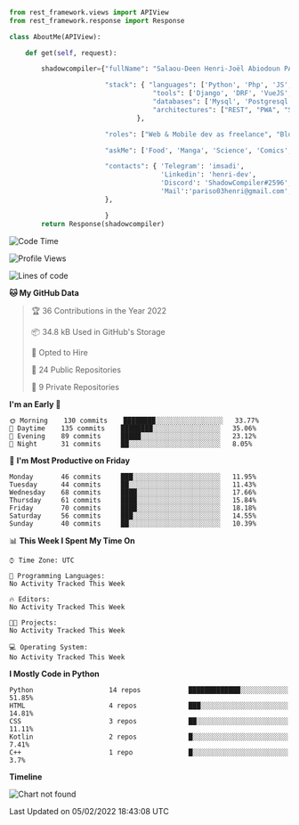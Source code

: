 ###
```python
from rest_framework.views import APIView
from rest_framework.response import Response

class AboutMe(APIView):

    def get(self, request):

        shadowcompiler={"fullName": "Salaou-Deen Henri-Joël Abiodoun PARAISO",

                        "stack": { "languages": ['Python', 'Php', 'JS', 'Kotlin'],
                                    "tools": ['Django', 'DRF', 'VueJS', 'NuxtJS', 'Bulma', 'Beufy'],
                                    "databases": ['Mysql', 'Postgresql', 'Sqlite'],
                                    "architectures": ["REST", "PWA", "SPA"]
                                },

                        "roles": ["Web & Mobile dev as freelance", "Blogger", "Founder at @henrid3v", "Mentor"],

                        "askMe": ['Food', 'Manga', 'Science', 'Comics', 'NaturalHair', 'Photography', 'Tech', 'Programming'],

                        "contacts": { 'Telegram': 'imsadi',
                                      'Linkedin': 'henri-dev',
                                      'Discord': 'ShadowCompiler#2596',
                                      'Mail':'pariso03henri@gmail.com',
                        },

                        }
        return Response(shadowcompiler)

```                    

<!--START_SECTION:waka-->
![Code Time](http://img.shields.io/badge/Code%20Time-2%20mins-blue)

![Profile Views](http://img.shields.io/badge/Profile%20Views-62-blue)

![Lines of code](https://img.shields.io/badge/From%20Hello%20World%20I%27ve%20Written--809%20lines%20of%20code-blue)

**🐱 My GitHub Data** 

> 🏆 36 Contributions in the Year 2022
 > 
> 📦 34.8 kB Used in GitHub's Storage 
 > 
> 💼 Opted to Hire
 > 
> 📜 24 Public Repositories 
 > 
> 🔑 9 Private Repositories  
 > 
**I'm an Early 🐤** 

```text
🌞 Morning    130 commits    ████████░░░░░░░░░░░░░░░░░   33.77% 
🌆 Daytime    135 commits    ████████░░░░░░░░░░░░░░░░░   35.06% 
🌃 Evening    89 commits     █████░░░░░░░░░░░░░░░░░░░░   23.12% 
🌙 Night      31 commits     ██░░░░░░░░░░░░░░░░░░░░░░░   8.05%

```
📅 **I'm Most Productive on Friday** 

```text
Monday       46 commits     ███░░░░░░░░░░░░░░░░░░░░░░   11.95% 
Tuesday      44 commits     ██░░░░░░░░░░░░░░░░░░░░░░░   11.43% 
Wednesday    68 commits     ████░░░░░░░░░░░░░░░░░░░░░   17.66% 
Thursday     61 commits     ████░░░░░░░░░░░░░░░░░░░░░   15.84% 
Friday       70 commits     ████░░░░░░░░░░░░░░░░░░░░░   18.18% 
Saturday     56 commits     ███░░░░░░░░░░░░░░░░░░░░░░   14.55% 
Sunday       40 commits     ██░░░░░░░░░░░░░░░░░░░░░░░   10.39%

```


📊 **This Week I Spent My Time On** 

```text
⌚︎ Time Zone: UTC

💬 Programming Languages: 
No Activity Tracked This Week

🔥 Editors: 
No Activity Tracked This Week

🐱‍💻 Projects: 
No Activity Tracked This Week

💻 Operating System: 
No Activity Tracked This Week

```

**I Mostly Code in Python** 

```text
Python                   14 repos            █████████████░░░░░░░░░░░░   51.85% 
HTML                     4 repos             ███░░░░░░░░░░░░░░░░░░░░░░   14.81% 
CSS                      3 repos             ██░░░░░░░░░░░░░░░░░░░░░░░   11.11% 
Kotlin                   2 repos             █░░░░░░░░░░░░░░░░░░░░░░░░   7.41% 
C++                      1 repo              █░░░░░░░░░░░░░░░░░░░░░░░░   3.7%

```


**Timeline**

![Chart not found](https://raw.githubusercontent.com/shadowcompiler/shadowcompiler/main/charts/bar_graph.png) 


 Last Updated on 05/02/2022 18:43:08 UTC
<!--END_SECTION:waka-->
